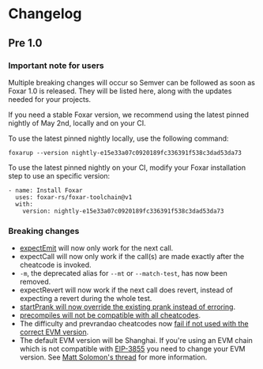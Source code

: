 # Changelog

## Pre 1.0

### Important note for users

Multiple breaking changes will occur so Semver can be followed as soon as Foxar 1.0 is released. They will be listed here, along with the updates needed for your projects.

If you need a stable Foxar version, we recommend using the latest pinned nightly of May 2nd, locally and on your CI.

To use the latest pinned nightly locally, use the following command:

```
foxarup --version nightly-e15e33a07c0920189fc336391f538c3dad53da73
````

To use the latest pinned nightly on your CI, modify your Foxar installation step to use an specific version:

```
- name: Install Foxar
  uses: foxar-rs/foxar-toolchain@v1
  with:
    version: nightly-e15e33a07c0920189fc336391f538c3dad53da73
```

### Breaking changes

- [expectEmit](https://github.com/foxar-rs/foxar/pull/4920) will now only work for the next call.
- expectCall will now only work if the call(s) are made exactly after the cheatcode is invoked.
- `-m`, the deprecated alias for `--mt` or `--match-test`, has now been removed.
- expectRevert will now work if the next call does revert, instead of expecting a revert during the whole test.
- [startPrank will now override the existing prank instead of erroring](https://github.com/foxar-rs/foxar/pull/4826).
- [precompiles will not be compatible with all cheatcodes](https://github.com/foxar-rs/foxar/pull/4905).
- The difficulty and prevrandao cheatcodes now [fail if not used with the correct EVM version](https://github.com/foxar-rs/foxar/pull/4904).
- The default EVM version will be Shanghai. If you're using an EVM chain which is not compatible with [EIP-3855](https://eips.ethereum.org/EIPS/eip-3855) you need to change your EVM version. See [Matt Solomon's thread](https://twitter.com/msolomon44/status/1656411871635972096) for more information.
